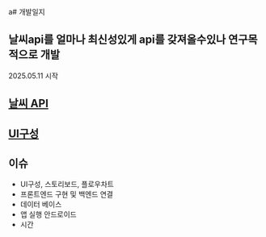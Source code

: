 a# 개발일지
## 날씨api를 얼마나 최신성있게 api를 갖져올수있나 연구목적으로 개발
2025.05.11 시작 

## [날씨 API](https://www.data.go.kr/iim/api/selectAPIAcountView.do)

## [UI구성](https://www.figma.com/design/ttHZrIvWEsbmKpuHlHbROI/Weather?node-id=0-1&p=f&t=TTO0ecAmRvGPhfOm-0)

## 이슈

- UI구성, 스토리보드, 플로우차트
- 프론트엔드 구현 및 백엔드 연결 
- 데이터 베이스 
- 앱 실행 안드로이드
- 시간